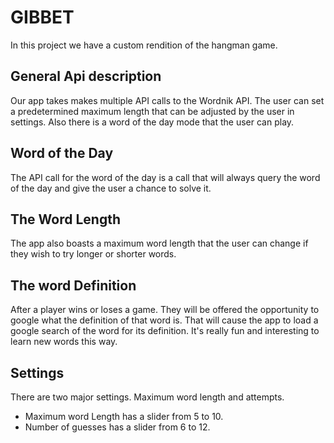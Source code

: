 # GIBBET 
In this project we have a custom rendition of the hangman game. 

## General Api description
Our app takes makes multiple API calls to the Wordnik API. The user can set a predetermined maximum length that can be adjusted by the user in settings. Also there is a word of the day mode that the user can play. 

## Word of the Day
The API call for the word of the day is a call that will always query the word of the day and give the user a chance to solve it.

## The Word Length
The app also boasts a maximum word length that the user can change if they wish to try longer or shorter words.

## The word Definition
After a player wins or loses a game. They will be offered the opportunity to google what the definition of that word is. That will cause the app to load a google search of the word for its definition. It's really fun and interesting to learn new words this way.

## Settings
There are two major settings. Maximum word length and attempts.

- Maximum word Length has a slider from 5 to 10.
- Number of guesses has a slider from 6 to 12.
